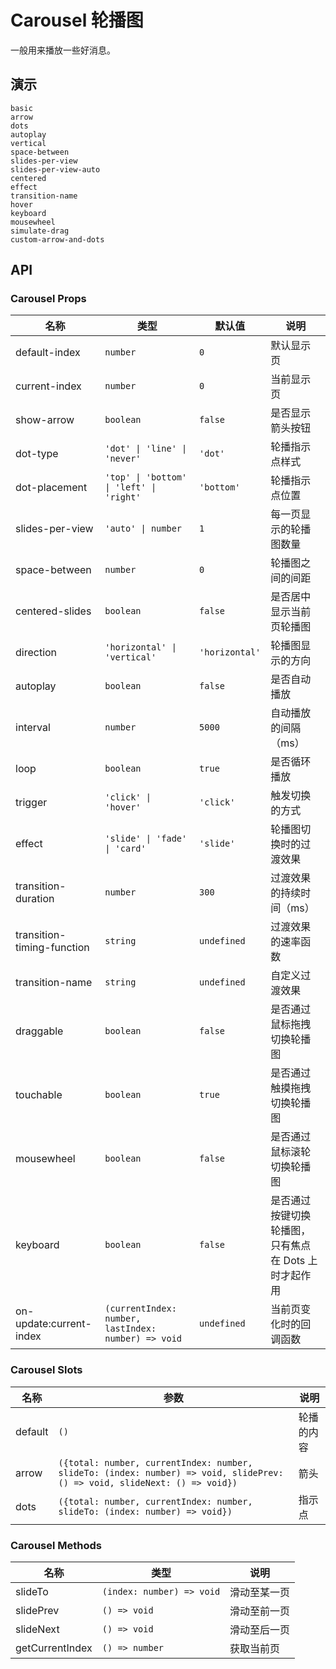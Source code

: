 # Carousel 轮播图

一般用来播放一些好消息。

## 演示

```demo
basic
arrow
dots
autoplay
vertical
space-between
slides-per-view
slides-per-view-auto
centered
effect
transition-name
hover
keyboard
mousewheel
simulate-drag
custom-arrow-and-dots
```

## API

### Carousel Props

| 名称 | 类型 | 默认值 | 说明 |
| --- | --- | --- | --- |
| default-index | `number` | `0` | 默认显示页 |
| current-index | `number` | `0` | 当前显示页 |
| show-arrow | `boolean` | `false` | 是否显示箭头按钮 |
| dot-type | `'dot' \| 'line' \| 'never'` | `'dot'` | 轮播指示点样式 |
| dot-placement | `'top' \| 'bottom' \| 'left' \| 'right'` | `'bottom'` | 轮播指示点位置 |
| slides-per-view | `'auto' \| number` | `1` | 每一页显示的轮播图数量 |
| space-between | `number` | `0` | 轮播图之间的间距 |
| centered-slides | `boolean` | `false` | 是否居中显示当前页轮播图 |
| direction | `'horizontal' \| 'vertical'` | `'horizontal'` | 轮播图显示的方向 |
| autoplay | `boolean` | `false` | 是否自动播放 |
| interval | `number` | `5000` | 自动播放的间隔（ms） |
| loop | `boolean` | `true` | 是否循环播放 |
| trigger | `'click' \| 'hover'` | `'click'` | 触发切换的方式 |
| effect | `'slide' \| 'fade' \| 'card'` | `'slide'` | 轮播图切换时的过渡效果 |
| transition-duration | `number` | `300` | 过渡效果的持续时间（ms） |
| transition-timing-function | `string` | `undefined` | 过渡效果的速率函数 |
| transition-name | `string` | `undefined` | 自定义过渡效果 |
| draggable | `boolean` | `false` | 是否通过鼠标拖拽切换轮播图 |
| touchable | `boolean` | `true` | 是否通过触摸拖拽切换轮播图 |
| mousewheel | `boolean` | `false` | 是否通过鼠标滚轮切换轮播图 |
| keyboard | `boolean` | `false` | 是否通过按键切换轮播图，只有焦点在 Dots 上时才起作用 |
| on-update:current-index | `(currentIndex: number, lastIndex: number) => void` | `undefined` | 当前页变化时的回调函数 |

### Carousel Slots

| 名称    | 参数 | 说明 |
| ------- | ---- | ---- |
| default | `()` | 轮播的内容 |
| arrow | `({total: number, currentIndex: number, slideTo: (index: number) => void, slidePrev: () => void, slideNext: () => void})` | 箭头 |
| dots | `({total: number, currentIndex: number, slideTo: (index: number) => void})` | 指示点 |

### Carousel Methods

| 名称 | 类型 | 说明 |
| --- | --- | --- |
| slideTo | `(index: number) => void` | 滑动至某一页 |
| slidePrev | `() => void` | 滑动至前一页 |
| slideNext | `() => void` | 滑动至后一页 |
| getCurrentIndex | `() => number` | 获取当前页 |